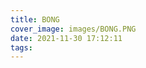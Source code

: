 ```yaml
---
title: BONG
cover_image: images/BONG.PNG
date: 2021-11-30 17:12:11
tags:
---
```



<p style="text-align: center;">
<img alt="" src="https://s2.loli.net/2022/01/14/zi7fhIkVjXxuTre.jpg" /></p>

<p style="text-align: center;">
<img alt="" src="https://s2.loli.net/2022/01/14/w4BOtRx1WzeZvyY.jpg"/></p>

<p style="text-align: center;">
<img alt="" src="https://s2.loli.net/2022/01/14/49ML83cKyXqd1zf.jpg" /></p>

<p style="text-align: center;">
<img alt="" src="https://s2.loli.net/2022/01/14/obSe1QfBkaTAX3t.jpg"  /></p>

<p style="text-align: center;">
<img alt="" src="https://s2.loli.net/2022/01/14/AJYld8mgfLUHntW.jpg" /></p>

<p style="text-align: center;">
<img alt="" src="https://s2.loli.net/2022/01/14/AJYld8mgfLUHntW.jpg" /></p>

